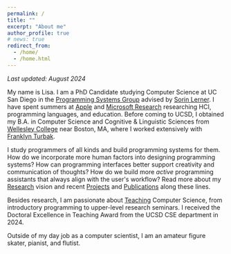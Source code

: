 ```yaml
---
permalink: /
title: ""
excerpt: "About me"
author_profile: true
# news: true
redirect_from: 
  - /home/
  - /home.html
---
```


_Last updated: August 2024_



My name is Lisa. I am a PhD Candidate studying Computer Science at UC San Diego in the [Programming Systems Group](http://cseweb.ucsd.edu/groups/progsys/) advised by [Sorin Lerner](http://cseweb.ucsd.edu/~lerner/). 
I have spent summers at [Apple](https://machinelearning.apple.com) and [Microsoft Research](https://www.microsoft.com/en-us/research/group/research-software-engineering-rise/) researching HCI, programming languages, and education.
Before coming to UCSD, I obtained my B.A. in Computer Science and Cognitive & Linguistic Sciences from [Wellesley College](https://www.wellesley.edu) near Boston, MA, 
where I worked extensively with [Franklyn Turbak](https://cs.wellesley.edu/~fturbak/). 

I study programmers of all kinds and build programming systems for them. How do we incorporate more human factors into designing programming systems? How can programming interfaces better support creativity and communication of thoughts? How do we build more _active_ programming assistants that always align with the user's workflow? Read more about my [Research](/research/) vision and recent [Projects](/projects/) and [Publications](/publications/) along these lines.

Besides research, I am passionate about [Teaching](/teaching/) Computer Science, from introductory programming to upper-level research seminars. I received the Doctoral Excellence in Teaching Award from the UCSD CSE department in 2024.

Outside of my day job as a computer scientist, I am an amateur figure skater, pianist, and flutist.




<!-- 
Recent Projects
------
### Paradigms and Tools
- [Validation of AI-Generated Code](/projects/): validating AI-generated code with live programming.
<!-- - [Functional Debugging](/projects/): evidence-driven functional debugging support. -->
<!-- - [Debugging GUI Applications](/projects/): debugging via record/replay and live programming.
- [Education in Logic Modeling](/projects/): web experience for teaching and learning logic modeling. -->
<!-- - PBUnit: a live programming environment with built-in support for unit testing and example-centric programming. -->
<!-- - [Live Rust](/projects/): a Live Programming environment for Rust ownership and lifetimes. -->
<!-- - [Rust](/projects/): better Rust error reporting on lifetimes and ownerships. -->
<!-- - [SnipPy+](/projects/): an uninterrupted live programming-by-example synthesizer. -->
<!-- 
### Empirical Evidence
- [Functional Debugging](/projects/): understanding debugging strategies in functional programming.
- [Live Programming in Education](/projects/): evaluating the impact of using live programming in CS1.

The [Projects](/projects/) tab shows a full list of my projects. --> 
